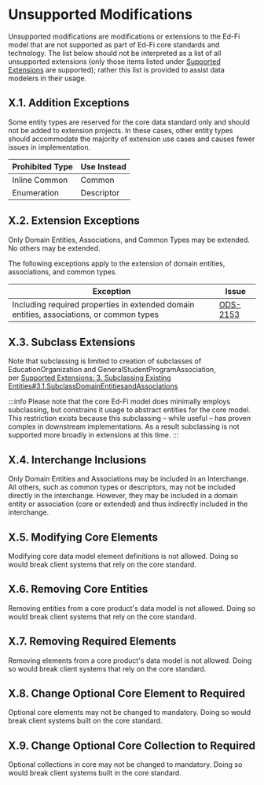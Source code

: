 # Unsupported Modifications

Unsupported modifications are modifications or extensions to the Ed-Fi model
that are not supported as part of Ed-Fi core standards and technology. The list
below should not be interpreted as a list of all unsupported extensions (only
those items listed under [Supported
Extensions](./supported-extensions/readme.md) are supported); rather this list is
provided to assist data modelers in their usage.

## X.1. Addition Exceptions

Some entity types are reserved for the core data standard only and should not be
added to extension projects. In these cases, other entity types should
accommodate the majority of extension use cases and causes fewer issues in
implementation.

| Prohibited Type | Use Instead |
| --- | --- |
| Inline Common | Common |
| Enumeration | Descriptor |

## X.2. Extension Exceptions

Only Domain Entities, Associations, and Common Types may be extended. No others
may be extended.

The following exceptions apply to the extension of domain entities,
associations, and common types.

| Exception | Issue |
| --- | --- |
| Including required properties in extended domain entities, associations, or common types | [ODS-2153](https://tracker.ed-fi.org/browse/ODS-2153) |

## X.3. Subclass Extensions

Note that subclassing is limited to creation of subclasses of
EducationOrganization and GeneralStudentProgramAssociation, per [Supported
Extensions: 3. Subclassing Existing
Entities#3.1.SubclassDomainEntitiesandAssociations](./supported-extensions/subclassing-existing-entities.md)

:::info
Please note that the core Ed-Fi model does minimally employs
subclassing, but constrains it usage to abstract entities for the core model.
This restriction exists because this subclassing – while useful – has proven
complex in downstream implementations. As a result subclassing is not
supported more broadly in extensions at this time.
:::

## X.4. Interchange Inclusions

Only Domain Entities and Associations may be included in an Interchange. All
others, such as common types or descriptors, may not be included directly in the
interchange. However, they may be included in a domain entity or association
(core or extended) and thus indirectly included in the interchange.

## X.5. Modifying Core Elements

Modifying core data model element definitions is not allowed. Doing so would
break client systems that rely on the core standard.

## X.6. Removing Core Entities

Removing entities from a core product's data model is not allowed. Doing so
would break client systems that rely on the core standard.

## X.7. Removing Required Elements

Removing elements from a core product's data model is not allowed. Doing so
would break client systems that rely on the core standard.

## X.8. Change Optional Core Element to Required

Optional core elements may not be changed to mandatory. Doing so would break
client systems built on the core standard.

## X.9. Change Optional Core Collection to Required

Optional collections in core may not be changed to mandatory. Doing so would
break client systems built in the core standard.
